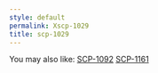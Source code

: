 ```yaml
---
style: default
permalink: Xscp-1029
title: scp-1029
---
```

You may also like:
[SCP-1092](http://scp-wiki.net/scp-1092)
[SCP-1161](http://scp-wiki.net/scp-1161)